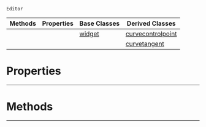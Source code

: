  `Editor`

|Methods|Properties|Base Classes|Derived Classes|
|---|---|---|---|
| | |[widget](https://github.com/PlasmaEngine/PlasmaDocs/tree/master/docs/C%2B%2B/code_reference/class_reference/widget.markdown)|[curvecontrolpoint](https://github.com/PlasmaEngine/PlasmaDocs/tree/master/docs/C%2B%2B/code_reference/class_reference/curvecontrolpoint.markdown)|
| | | |[curvetangent](https://github.com/PlasmaEngine/PlasmaDocs/tree/master/docs/C%2B%2B/code_reference/class_reference/curvetangent.markdown)|


 #  Properties


---  
 #  Methods


---  
 

 